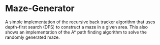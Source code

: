 # Maze-Generator
A simple implementation of the recursive back tracker algorithm that uses depth-first search (DFS) to construct a maze in a given area. This also shows an implementation of the A* path finding algorithm to solve the randomly generated maze.
